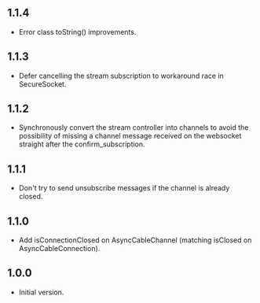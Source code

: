 ## 1.1.4

- Error class toString() improvements.

## 1.1.3

- Defer cancelling the stream subscription to workaround race in SecureSocket.

## 1.1.2

- Synchronously convert the stream controller into channels to avoid the possibility of missing a channel message received on the websocket straight after the confirm_subscription.

## 1.1.1

- Don't try to send unsubscribe messages if the channel is already closed.

## 1.1.0

- Add isConnectionClosed on AsyncCableChannel (matching isClosed on AsyncCableConnection).

## 1.0.0

- Initial version.
